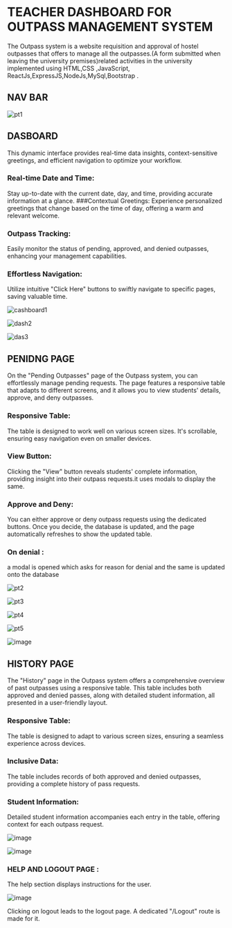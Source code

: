 # TEACHER DASHBOARD FOR OUTPASS MANAGEMENT SYSTEM 


The Outpass system is a website requisition and approval of hostel outpasses that offers to manage all the outpasses.(A form submitted when leaving the university premises)related activities in the university implemented using HTML,CSS ,JavaScript, ReactJs,ExpressJS,NodeJs,MySql,Bootstrap .


## NAV BAR

![pt1](https://github.com/ishikaa-01/outpass-system/assets/122954616/518cf82f-99fd-4d14-a9fa-4adb878e0b5c)


## DASBOARD 

This dynamic interface provides real-time data insights, context-sensitive greetings, and efficient navigation to optimize your workflow.

### Real-time Date and Time: 
Stay up-to-date with the current date, day, and time, providing accurate information at a glance.
###Contextual Greetings: 
Experience personalized greetings that change based on the time of day, offering a warm and relevant welcome.
### Outpass Tracking:
Easily monitor the status of pending, approved, and denied outpasses, enhancing your management capabilities.
### Effortless Navigation:
Utilize intuitive "Click Here" buttons to swiftly navigate to specific pages, saving valuable time.

![cashboard1](https://github.com/ishikaa-01/outpass-system/assets/122954616/80bc01ce-718d-4953-92c1-f460a6f448e6)

![dash2](https://github.com/ishikaa-01/outpass-system/assets/122954616/2598e2a0-4171-4bda-ab18-7ed6c11b4e0b)

![das3](https://github.com/ishikaa-01/outpass-system/assets/122954616/6e4a393d-be82-4c46-8512-7a4ddb4eaa4c)


## PENIDNG PAGE 
On the "Pending Outpasses" page of the Outpass system, you can effortlessly manage pending requests. The page features a responsive table that adapts to different screens, and it allows you to view students' details, approve, and deny outpasses.

### Responsive Table:
The table is designed to work well on various screen sizes. It's scrollable, ensuring easy navigation even on smaller devices.
### View Button:
Clicking the "View" button reveals students' complete information, providing insight into their outpass requests.it uses modals to display the same.
### Approve and Deny: 
You can either approve or deny outpass requests using the dedicated buttons. Once you decide, the database is updated, and the page automatically refreshes to show the updated table.

### On denial :

 a modal is opened which asks for reason for denial and the same is updated onto the database

![pt2](https://github.com/ishikaa-01/outpass-system/assets/122954616/2e4aa185-5c46-4757-9b6a-9ad2334d8ebb)

![pt3](https://github.com/ishikaa-01/outpass-system/assets/122954616/09661439-9744-4242-ad1e-251fef082ae6)

![pt4](https://github.com/ishikaa-01/outpass-system/assets/122954616/c4dbadc1-c89b-4888-a73e-4c52b7534c2b)

![pt5](https://github.com/ishikaa-01/outpass-system/assets/122954616/4d1af5a5-21f3-43d7-a9a6-05bb9fb8372d)

![image](https://github.com/ishikaa-01/outpass-system/assets/122954616/49e17665-cd8c-4bfc-b7ba-5c9461b95595)


## HISTORY PAGE

The "History" page in the Outpass system offers a comprehensive overview of past outpasses using a responsive table. This table includes both approved and denied passes, along with detailed student information, all presented in a user-friendly layout.

### Responsive Table:
The table is designed to adapt to various screen sizes, ensuring a seamless experience across devices.
### Inclusive Data: 
The table includes records of both approved and denied outpasses, providing a complete history of pass requests.
### Student Information:
Detailed student information accompanies each entry in the table, offering context for each outpass request.


![image](https://github.com/ishikaa-01/outpass-system/assets/122954616/56315888-04cf-4e00-9334-9a157fa92b3a)

![image](https://github.com/ishikaa-01/outpass-system/assets/122954616/8161c95d-0722-4dd5-93f7-dbf68a3dcd5a)


### HELP AND LOGOUT PAGE :

The help section displays instructions for the user.

![image](https://github.com/ishikaa-01/outpass-system/assets/122954616/45c051c8-80ce-4ac2-9436-e82c5d5379fb)


Clicking on logout leads to the logout page. A dedicated "/Logout" route is made for it.















